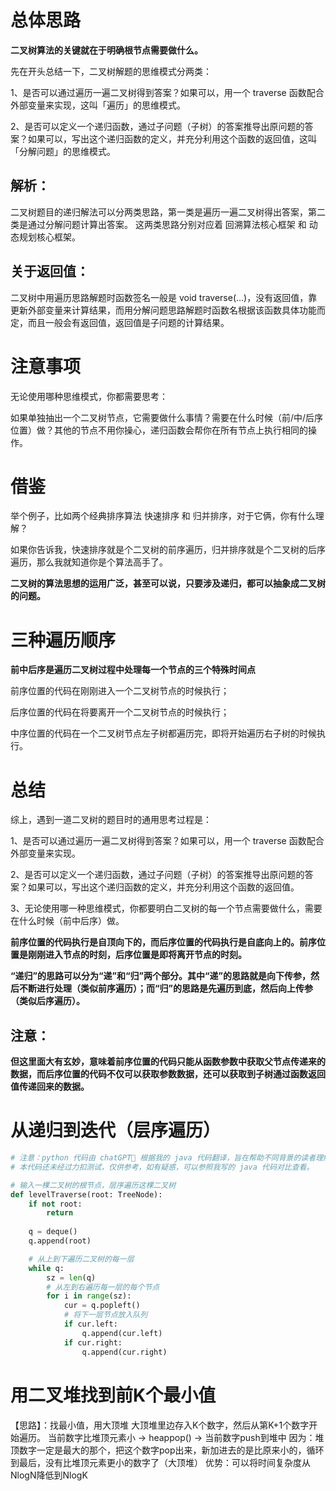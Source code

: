 # 总体思路

**二叉树算法的关键就在于明确根节点需要做什么。**

先在开头总结一下，二叉树解题的思维模式分两类：

1、是否可以通过遍历一遍二叉树得到答案？如果可以，用一个 traverse 函数配合外部变量来实现，这叫「遍历」的思维模式。

2、是否可以定义一个递归函数，通过子问题（子树）的答案推导出原问题的答案？如果可以，写出这个递归函数的定义，并充分利用这个函数的返回值，这叫「分解问题」的思维模式。

## 解析：
二叉树题目的递归解法可以分两类思路，第一类是遍历一遍二叉树得出答案，第二类是通过分解问题计算出答案。
这两类思路分别对应着 回溯算法核心框架 和 动态规划核心框架。

## 关于返回值：
二叉树中用遍历思路解题时函数签名一般是 void traverse(...)，没有返回值，靠更新外部变量来计算结果，而用分解问题思路解题时函数名根据该函数具体功能而定，而且一般会有返回值，返回值是子问题的计算结果。

# 注意事项
无论使用哪种思维模式，你都需要思考：

如果单独抽出一个二叉树节点，它需要做什么事情？需要在什么时候（前/中/后序位置）做？其他的节点不用你操心，递归函数会帮你在所有节点上执行相同的操作。

# 借鉴
举个例子，比如两个经典排序算法 快速排序 和 归并排序，对于它俩，你有什么理解？

如果你告诉我，快速排序就是个二叉树的前序遍历，归并排序就是个二叉树的后序遍历，那么我就知道你是个算法高手了。

**二叉树的算法思想的运用广泛，甚至可以说，只要涉及递归，都可以抽象成二叉树的问题。**

# 三种遍历顺序
**前中后序是遍历二叉树过程中处理每一个节点的三个特殊时间点**

前序位置的代码在刚刚进入一个二叉树节点的时候执行；

后序位置的代码在将要离开一个二叉树节点的时候执行；

中序位置的代码在一个二叉树节点左子树都遍历完，即将开始遍历右子树的时候执行。

# 总结
综上，遇到一道二叉树的题目时的通用思考过程是：

1、是否可以通过遍历一遍二叉树得到答案？如果可以，用一个 traverse 函数配合外部变量来实现。

2、是否可以定义一个递归函数，通过子问题（子树）的答案推导出原问题的答案？如果可以，写出这个递归函数的定义，并充分利用这个函数的返回值。

3、无论使用哪一种思维模式，你都要明白二叉树的每一个节点需要做什么，需要在什么时候（前中后序）做。

**前序位置的代码执行是自顶向下的，而后序位置的代码执行是自底向上的。前序位置是刚刚进入节点的时刻，后序位置是即将离开节点的时刻。**

**“递归”的思路可以分为“递”和“归”两个部分。其中“递”的思路就是向下传参，然后不断进行处理（类似前序遍历）；而“归”的思路是先遍历到底，然后向上传参（类似后序遍历）。**

## 注意：
**但这里面大有玄妙，意味着前序位置的代码只能从函数参数中获取父节点传递来的数据，而后序位置的代码不仅可以获取参数数据，还可以获取到子树通过函数返回值传递回来的数据。**

# 从递归到迭代（层序遍历）
```python
# 注意：python 代码由 chatGPT🤖 根据我的 java 代码翻译，旨在帮助不同背景的读者理解算法逻辑。
# 本代码还未经过力扣测试，仅供参考，如有疑惑，可以参照我写的 java 代码对比查看。

# 输入一棵二叉树的根节点，层序遍历这棵二叉树
def levelTraverse(root: TreeNode):
    if not root:
        return
    
    q = deque()
    q.append(root)

    # 从上到下遍历二叉树的每一层
    while q:
        sz = len(q)
        # 从左到右遍历每一层的每个节点
        for i in range(sz):
            cur = q.popleft()
            # 将下一层节点放入队列
            if cur.left:
                q.append(cur.left)
            if cur.right:
                q.append(cur.right)
```

# 用二叉堆找到前K个最小值
【思路】：找最小值，用大顶堆
大顶堆里边存入K个数字，然后从第K+1个数字开始遍历。
当前数字比堆顶元素小 -> heappop() -> 当前数字push到堆中
因为：堆顶数字一定是最大的那个，把这个数字pop出来，新加进去的是比原来小的，循环到最后，没有比堆顶元素更小的数字了（大顶堆）
优势：可以将时间复杂度从NlogN降低到NlogK